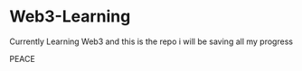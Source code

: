# Web3-Learning


Currently Learning Web3 and this is the repo i will be saving all my progress

PEACE
